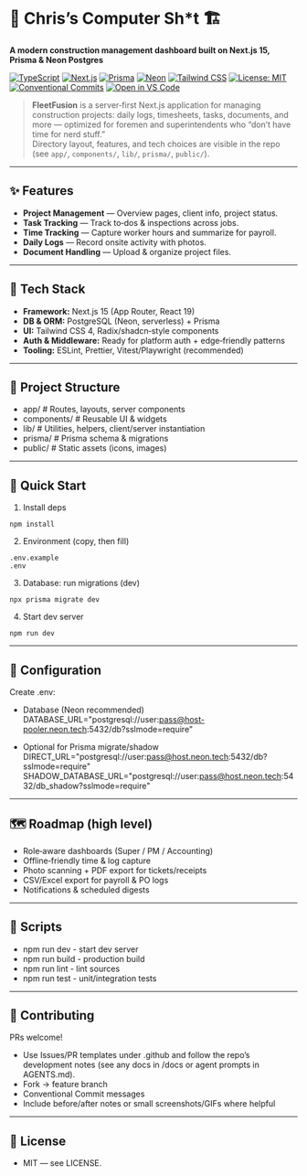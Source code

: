 # 🧰 Chris’s Computer Sh*t 🏗️  
**A modern construction management dashboard built on Next.js 15, Prisma & Neon Postgres**

[![TypeScript](https://img.shields.io/badge/TypeScript-5.x-blue.svg?logo=typescript)](https://www.typescriptlang.org/)
[![Next.js](https://img.shields.io/badge/Next.js-15-black?logo=next.js)](https://nextjs.org/)
[![Prisma](https://img.shields.io/badge/Prisma-ORM-2D3748?logo=prisma)](https://prisma.io/)
[![Neon](https://img.shields.io/badge/PostgreSQL-Neon-15A143?logo=postgresql)](https://neon.tech/)
[![Tailwind CSS](https://img.shields.io/badge/Tailwind_CSS-4.x-38B2AC?logo=tailwind-css)](https://tailwindcss.com/)
[![License: MIT](https://img.shields.io/badge/License-MIT-green.svg)](#license)
[![Conventional Commits](https://img.shields.io/badge/Commits-Conventional-FE5196.svg)](https://www.conventionalcommits.org/)
[![Open in VS Code](https://img.shields.io/badge/Dev-Open%20in%20VS%20Code-007ACC?logo=visualstudiocode)](https://code.visualstudio.com/)

> **FleetFusion** is a server‑first Next.js application for managing construction projects: daily logs, timesheets, tasks, documents, and more — optimized for foremen and superintendents who “don’t have time for nerd stuff.”  
> Directory layout, features, and tech choices are visible in the repo (see `app/`, `components/`, `lib/`, `prisma/`, `public/`).

---

## ✨ Features

- **Project Management** — Overview pages, client info, project status. 
- **Task Tracking** — Track to‑dos & inspections across jobs. 
- **Time Tracking** — Capture worker hours and summarize for payroll. 
- **Daily Logs** — Record onsite activity with photos.  
- **Document Handling** — Upload & organize project files. 

---

## 🧱 Tech Stack

- **Framework:** Next.js 15 (App Router, React 19)  
- **DB & ORM:** PostgreSQL (Neon, serverless) + Prisma  
- **UI:** Tailwind CSS 4, Radix/shadcn‑style components  
- **Auth & Middleware:** Ready for platform auth + edge‑friendly patterns  
- **Tooling:** ESLint, Prettier, Vitest/Playwright (recommended)

---

## 📁 Project Structure

- app/ # Routes, layouts, server components
- components/ # Reusable UI & widgets
- lib/ # Utilities, helpers, client/server instantiation
- prisma/ # Prisma schema & migrations
- public/ # Static assets (icons, images)

---

## 🚀 Quick Start

1) Install deps
```
npm install
```

2) Environment (copy, then fill)
```
.env.example 
.env
```

3) Database: run migrations (dev)
```
npx prisma migrate dev
```

4) Start dev server
```
npm run dev
```

---

## 🔧 Configuration

Create .env:

- Database (Neon recommended)
DATABASE_URL="postgresql://user:pass@host-pooler.neon.tech:5432/db?sslmode=require"

- Optional for Prisma migrate/shadow
DIRECT_URL="postgresql://user:pass@host.neon.tech:5432/db?sslmode=require"
SHADOW_DATABASE_URL="postgresql://user:pass@host.neon.tech:5432/db_shadow?sslmode=require"

---

## 🗺️ Roadmap (high level)

 - Role‑aware dashboards (Super / PM / Accounting)
 - Offline‑friendly time & log capture
 - Photo scanning + PDF export for tickets/receipts
 - CSV/Excel export for payroll & PO logs
 - Notifications & scheduled digests

---

## 🧪 Scripts

- npm run dev - start dev server
- npm run build - production build
- npm run lint - lint sources
- npm run test - unit/integration tests

---

## 🤝 Contributing

PRs welcome! 
- Use Issues/PR templates under .github and follow the repo’s development notes (see any docs in /docs or agent prompts in AGENTS.md). 
- Fork → feature branch
- Conventional Commit messages
- Include before/after notes or small screenshots/GIFs where helpful

---

## 📄 License

- MIT — see LICENSE.
